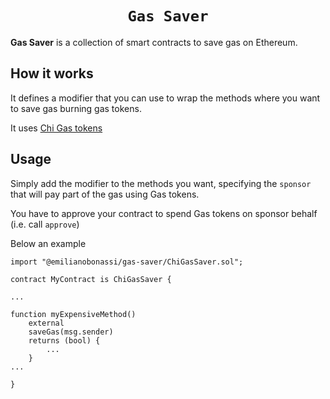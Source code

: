 <h1 align=center><code>Gas Saver</code></h1>

**Gas Saver** is a collection of smart contracts to save gas on Ethereum.

## How it works

It defines a modifier that you can use to wrap the methods where you want to save gas burning gas tokens.

It uses [Chi Gas tokens](https://medium.com/@1inch.exchange/everything-you-wanted-to-know-about-chi-gastoken-a1ba0ea55bf3)

## Usage

Simply add the modifier to the methods you want, specifying the `sponsor` that will pay part of the gas using Gas tokens. 

You have to approve your contract to spend Gas tokens on sponsor behalf (i.e. call `approve`)

Below an example

```
import "@emilianobonassi/gas-saver/ChiGasSaver.sol";

contract MyContract is ChiGasSaver {

...

function myExpensiveMethod()
    external
    saveGas(msg.sender)
    returns (bool) {
        ...
    }
...

}
```
